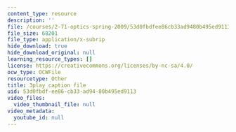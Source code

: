 ```yaml
---
content_type: resource
description: ''
file: /courses/2-71-optics-spring-2009/53d0fbdfee86cb33ad9480b495ed9113_IpFIp68ODNI.srt
file_size: 68201
file_type: application/x-subrip
hide_download: true
hide_download_original: null
learning_resource_types: []
license: https://creativecommons.org/licenses/by-nc-sa/4.0/
ocw_type: OCWFile
resourcetype: Other
title: 3play caption file
uid: 53d0fbdf-ee86-cb33-ad94-80b495ed9113
video_files:
  video_thumbnail_file: null
video_metadata:
  youtube_id: null
---
```


